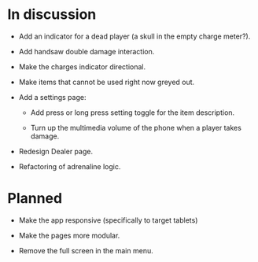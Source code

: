# In discussion

- Add an indicator for a dead player (a skull in the empty charge meter?).

- Add handsaw double damage interaction.

- Make the charges indicator directional.

- Make items that cannot be used right now greyed out.

- Add a settings page:

  - Add press or long press setting toggle for the item description.

  - Turn up the multimedia volume of the phone when a player takes damage.

- Redesign Dealer page.

- Refactoring of adrenaline logic.

# Planned

- Make the app responsive (specifically to target tablets)

- Make the pages more modular.

- Remove the full screen in the main menu.
